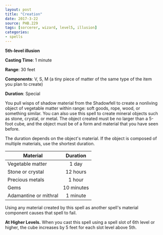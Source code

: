 ```yaml
---
layout: post
title: "Creation"
date: 2017-3-22
source: PHB.229
tags: [sorcerer, wizard, level5, illusion]
categories:
- spells
---
```


**5th-level illusion**

**Casting Time**: 1 minute

**Range**: 30 feet

**Components**: V, S, M (a tiny piece of matter of the same type of the item you plan to create)

**Duration**: Special

You pull wisps of shadow material from the Shadowfell to create a nonliving object of vegetable matter within range: soft goods, rope, wood, or something similar. You can also use this spell to create mineral objects such as stone, crystal, or metal. The object created must be no larger than a 5-foot cube, and the object must be of a form and material that you have seen before.

The duration depends on the object's material. If the object is composed of multiple materials, use the shortest duration.

| Material              | Duration   |
| --------------------- |:----------:|
| Vegetable matter      | 1 day      |
| Stone or crystal      | 12 hours   |
| Precious metals       | 1 hour     |
| Gems                  | 10 minutes |
| Adamantine or mithral | 1 minute   |

Using any material created by this spell as another spell's material component causes that spell to fail.

**At Higher Levels.** When you cast this spell using a spell slot of 6th level or higher, the cube increases by 5 feet for each slot level above 5th.
